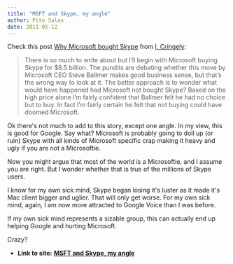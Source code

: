 ```yaml
---
title: "MSFT and Skype, my angle"
author: Pito Salas
date: 2011-05-12
---
```




Check this post [Why Microsoft bought
Skype](<http://www.cringely.com/2011/05/why-microsoft-bought-skype/>) from [I,
Cringely](<http://www.cringely.com/feed/>):

> There is so much to write about but I’ll begin with Microsoft buying Skype
> for $8.5 billion. The pundits are debating whether this move by Microsoft
> CEO Steve Ballmer makes good business sense, but that’s the wrong way to
> look at it. The better approach is to wonder what would have happened had
> Microsoft not bought Skype? Based on the high price alone I’m fairly
> confident that Ballmer felt he had no choice but to buy. In fact I’m fairly
> certain he felt that not buying could have doomed Microsoft.

Ok there's not much to add to this story, except one angle. In my view, this
is good for Google. Say what? Microsoft is probably going to doll up (or ruin)
Skype with all kinds of Microsoft specific crap making it heavy and ugly if
you are not a Microsoftie.

Now you might argue that most of the world is a Microsoftie, and I assume you
are right. But I wonder whether that is true of the millions of Skype users.

I know for my own sick mind, Skype began losing it's luster as it made it's
Mac client bigger and uglier. That will only get worse. For my own sick mind,
again, I am now more attracted to Google Voice than I was before.

If my own sick mind represents a sizable group, this can actually end up
helping Google and hurting Microsoft.

Crazy?


* **Link to site:** **[MSFT and Skype, my angle](None)**

